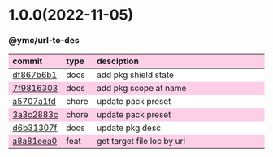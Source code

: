 
<style>
table{display:table;width:100%;}
table th:nth-of-type(1),table th:nth-of-type(2){width:12%;}
tr:nth-child(2n){background-color:#fdcee8;}
tr:nth-child(2n-1){background-color:white;}
th{background-color:#fdcee8;}
</style>


<a name="1.0.0"></a>
# 1.0.0(2022-11-05)
### @ymc/url-to-des

<div align="center" style="margin-left: auto;margin-right: auto;background:white;">

commit|type|desciption
:----|:----|:----
[df867b6b1](https://github.com/ymc-github/js-idea/commit/2df867b6b1bb8037b7a6a2f24fc5116fc743a55d)|docs|add pkg shield state
[7f9816303](https://github.com/ymc-github/js-idea/commit/17f9816303affed7df6cf9d56cf31f4ee2c7cbd5)|docs|add pkg scope at name
[a5707a1fd](https://github.com/ymc-github/js-idea/commit/2a5707a1fd6cde70cee971b4d9bff9313669b08b)|chore|update pack preset
[3a3c2883c](https://github.com/ymc-github/js-idea/commit/53a3c2883cde6349aa21cc8a94c1887036a7efc2)|chore|update pack preset
[d6b31307f](https://github.com/ymc-github/js-idea/commit/6d6b31307f2459e8711f79e1b6074ad1a515ff9d)|docs|update pkg desc
[a8a81eea0](https://github.com/ymc-github/js-idea/commit/4a8a81eea0c08de55b32c4a94ec1dc9f39f78935)|feat|get target file loc by url

</div>